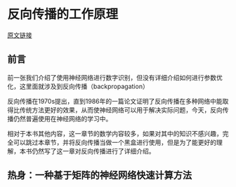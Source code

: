 # 反向传播的工作原理
[原文链接](http://neuralnetworksanddeeplearning.com/chap2.html)

## 前言
前一张我们介绍了使用神经网络进行数字识别，但没有详细介绍如何进行参数优化，这里面就涉及到反向传播（backpropagation）

反向传播在1970s提出，直到1986年的一篇论文证明了反向传播在多种网络中能取得比传统方法更好的效果，从而使神经网络可以用于解决实际问题，今天，反向传播仍然普遍使用在神经网络的学习中。

相对于本书其他内容，这一章节的数学内容较多，如果对其中的知识不感兴趣，完全可以跳过本章节，并将反向传播当做一个黑盒进行使用，但是为了能更好的理解，本书仍然写了这一章对反向传播进行了详细介绍。

## 热身：一种基于矩阵的神经网络快速计算方法


